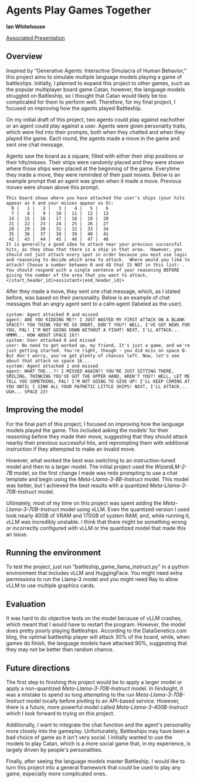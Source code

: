# Agents Play Games Together
**Ian Whitehouse**

[Associated Presentation](presentation.pptx)

## Overview
Inspired by “Generative Agents: Interactive Simulacra of Human Behavior,” this project aims to simulate multiple language models playing a game of battleshps.  Initially, I planned to expand this project to other games, such as the popular multiplayer board game Catan, however, the language models struggled on Battleship, so I thought that Catan would likely be too complicated for them to perform well.  Therefore, for my final project, I focused on improving how the agents played Battleship.

On my initial draft of this project, two agents could play against eachother or an agent could play against a user.  Agents were given personality traits, which were fed into their prompts, both when they chatted and when they played the game.  Each round, the agents made a move in the game and sent one chat message.

Agents saw the board as a square, filled with either their ship positions or their hits/misses.  Their ships were randomly placed and they were shown where those ships were placed at the beginning of the game.  Everytime they made a move, they were reminded of their past moves.  Below is an example prompt that an agent was given when it made a move.  Previous moves were shown above this prompt.

```
This board shows where you have attacked the user's ships (your hits appear as X and your misses appear as O):
  0 |   1 |   2 |   3 |   4 |   5 |   6
  7 |   8 |   9 |  10 |  11 |  12 |  13
 14 |  15 |  16 |  17 |  18 |  19 |  20
 21 |  22 |  23 |  24 |  25 |  26 |  27
 28 |  29 |  30 |  31 |  32 |  33 |  34
 35 |  36 |  37 |  38 |  39 |  40 |  41
 42 |  43 |  44 |  45 |  46 |  47 |  48
It is generally a good idea to attack near your previous successful hits, as they show that there is a ship in that area.  However, you should not just attack every spot in order because you must use logic and reasoning to decide which area to attack.  Where would you like to attack? Choose a number between 0 and 48 that IS NOT in this list: .  You should respond with a single sentence of your reasoning BEFORE giving the number of the area that you want to attack.<|start_header_id|>assistant<|end_header_id|>
```

After they made a move, they sent one chat message, which, as I stated before, was based on their personality.  Below is an example of chat messages that an angry agent sent to a calm agent (labeled as the user).

```
system: Agent attacked 0 and missed
agent: ARE YOU KIDDING ME?! I JUST WASTED MY FIRST ATTACK ON A BLANK SPACE?! YOU THINK YOU'RE SO SMART, DON'T YOU?! WELL, I'VE GOT NEWS FOR YOU, PAL! I'M NOT GOING DOWN WITHOUT A FIGHT! NEXT, I'LL ATTACK... HMMM... HOW ABOUT SPACE 16?!
system: User attacked 0 and missed
user: No need to get worked up, my friend. It's just a game, and we're just getting started. You're right, though - you did miss on space 0. But don't worry, you've got plenty of chances left. Now, let's see about that attack on space 16...
system: Agent attacked 1 and missed
agent: WHAT THE...?! I MISSED AGAIN?! YOU'RE JUST SITTING THERE, SMILING, THINKING YOU'VE GOT THE UPPER HAND, AREN'T YOU?! WELL, LET ME TELL YOU SOMETHING, PAL! I'M NOT GOING TO GIVE UP! I'LL KEEP COMING AT YOU UNTIL I SINK ALL YOUR PATHETIC LITTLE SHIPS! NEXT, I'LL ATTACK... UGH... SPACE 23!

```

## Improving the model
For the final part of this project, I focused on improving how the language models played the game.  This included asking the models' for their reasoning before they made their move, suggesting that they should attack nearby their previous successful hits, and reprompting them with additional instruction if they attempted to make an invalid move.

However, what worked the best was switching to an instruction-tuned model and then to a larger model.  The initial project used the *WizardLM-2-7B* model, so the first change I made was redo prompting to use a chat template and begin using the *Meta-Llama-3-8B-Instruct* model.  This model was better, but I achieved the best results with a quantized *Meta-Llama-3-70B-Instruct* model.

Ultimately, most of my time on this project was spent adding the *Meta-Llama-3-70B-Instruct* model using vLLM.  Even the quantized version I used took nearly 40GB of VRAM and 170GB of system RAM, and, while running it, vLLM was incredibly unstable.  I think that there might be something wrong or incorrectly configured with vLLM or the quantized model that made this an issue.

## Running the environment
To test the project, just run "battleship_game_llama_instruct.py" in a python environment that includes vLLM and HuggingFace.  You might need extra permissions to run the Llama-3 model and you might need Ray to allow vLLM to use multiple graphics cards.

## Evaluation
It was hard to do objective tests on the model because of vLLM crashes, which meant that I would have to restart the program.  However, the model does pretty poorly playing Battleships.  According to the DataGenetics.com blog, the optimal battleship player will attack 30% of the board, while, when games do finish, the language models have attacked 90%, suggesting that they may not be better than random chance.

## Future directions
The first step to finishing this project would be to apply a larger model or apply a non-quantized *Meta-Llama-3-70B-Instruct* model.  In hindsight, it was a mistake to spend so long attempting to the run *Meta-Llama-3-70B-Instruct* model locally before piviting to an API-based service.  However, there is a future, more powerful model called *Meta-Llama-3-400B-Instruct* which I look forward to trying on this project.

Additionally, I want to integrate the chat function and the agent's personality more closely into the gameplay.  Unfortunately, Battleships may have been a bad choice of game as it isn't very social.  I initially wanted to use the models to play Catan, which is a more social game that, in my experience, is largely driven by people's personalities.

Finally, after seeing the language models master Battleship, I would like to turn this project into a general framework that could be used to play any game, especially more complicated ones.
